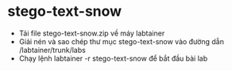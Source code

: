 # stego-text-snow
- Tải file stego-text-snow.zip về máy labtainer
- Giải nén và sao chép thư mục stego-text-snow vào đường dẫn /labtainer/trunk/labs
- Chạy lệnh labtainer -r stego-text-snow để bắt đầu bài lab
